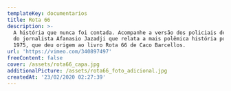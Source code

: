 ```yaml
---
templateKey: documentarios
title: Rota 66
description: >-
  A história que nunca foi contada. Acompanhe a versão dos policiais de ROTA e
  do jornalista Afanasio Jazadji que relata a mais polêmica história policial de
  1975, que deu origem ao livro Rota 66 de Caco Barcellos.
url: 'https://vimeo.com/340897497'
freeContent: false
cover: /assets/rota66_capa.jpg
additionalPicture: /assets/rota66_foto_adicional.jpg
createdAt: '23/02/2020 02:27:39'
---
```


